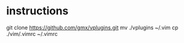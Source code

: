# instructions
git clone https://github.com/gmx/vplugins.git
mv ./vplugins ~/.vim
cp ./vim/.vimrc ~/.vimrc
